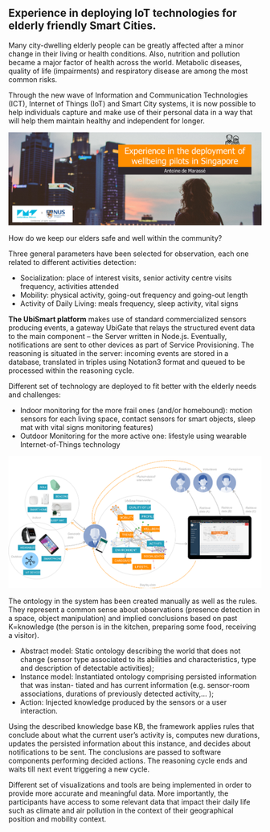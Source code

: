 
## Experience in deploying IoT technologies for elderly friendly Smart Cities.

Many city-dwelling elderly people can be greatly affected after a minor change in their living or health conditions. Also, nutrition and pollution became a major factor of health across the world. Metabolic diseases, quality of life (impairments) and respiratory disease are among the most common risks. 

Through the new wave of Information and Communication Technologies (ICT), Internet of Things (IoT) and Smart City systems, it is now possible to help individuals capture and make use of their personal data in a way that will help them maintain healthy and independent for longer. 

![Opening Antoine de Marasse](https://raw.githubusercontent.com/antoinedme/experience-iot/master/img/01-title.png) 

How do we keep our elders safe and well within the community? 

Three general parameters have been selected for observation, each one related to different activities detection:
- Socialization: place of interest visits, senior activity centre visits frequency, activities attended
- Mobility: physical activity, going-out frequency and going-out length
- Activity of Daily Living: meals frequency, sleep activity, vital signs

**The UbiSmart platform** makes use of standard commercialized sensors producing events, a gateway UbiGate that relays the structured event data to the main component – the Server written in Node.js. Eventually, notifications are sent to other devices as part of Service Provisioning. The reasoning is situated in the server: incoming events are stored in a database, translated in triples using Notation3 format and queued to be processed within the reasoning cycle. 

Different set of technology are deployed to fit better with the elderly needs and challenges:
- Indoor monitoring for the more frail ones (and/or homebound): motion sensors for each living space, contact sensors for smart objects, sleep mat with vital signs monitoring features)
- Outdoor Monitoring for the more active one: lifestyle using wearable Internet-of-Things technology

![Pilots Technology](https://raw.githubusercontent.com/antoinedme/experience-iot/master/img/03-technology.png)

The ontology in the system has been created manually as well as the rules. They represent a common sense about observations (presence detection in a space, object manipulation) and implied conclusions based on past K=knowledge (the person is in the kitchen, preparing some food, receiving a visitor). 
- Abstract model: Static ontology describing the world that does not change (sensor type associated to its abilities and characteristics, type and description of detectable activities); 
- Instance model: Instantiated ontology comprising persisted information that was instan- tiated and has current information (e.g. sensor-room associations, durations of previously detected activity,… );
- Action: Injected knowledge produced by the sensors or a user interaction. 


Using the described knowledge base KB, the framework applies rules that conclude about what the current user’s activity is, computes new durations, updates the persisted information about this instance, and decides about notifications to be sent. The conclusions are passed to software components performing decided actions. The reasoning cycle ends and waits till next event triggering a new cycle. 

Different set of visualizations and tools are being implemented in order to provide more accurate and meaningful data. More importantly, the participants have access to some relevant data that impact their daily life such as climate and air pollution in the context of their geographical position and mobility context. 



